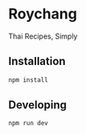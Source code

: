 # Roychang

Thai Recipes, Simply

## Installation
```sh
npm install
```

## Developing
```
npm run dev
```
